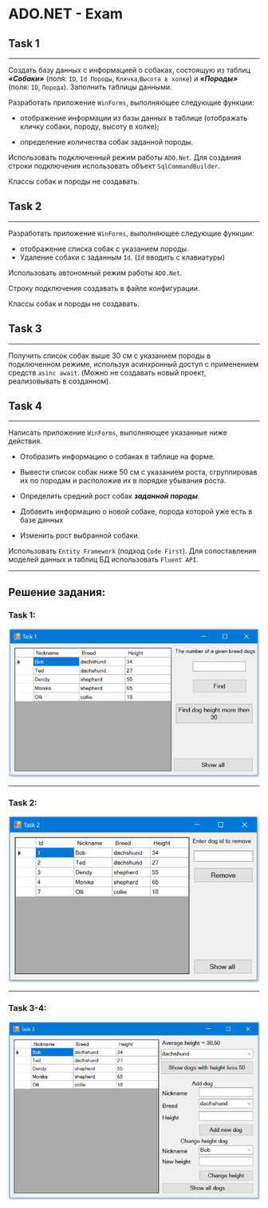 # ADO.NET - Exam
## Task 1
***
Создать базу данных с информацией о собаках, состоящую из таблиц ***«Собаки»*** (поля: `ID`, `Id Породы`, `Кличка`,`Высота в холке`) и ***«Породы»*** (поля: `ID`, `Порода`). Заполнить таблицы данными.

Разработать приложение `WinForms`, выполняющее следующие функции:

* отображение информации из базы данных в таблице (отображать кличку собаки, породу, высоту в холке);

* определение количества собак заданной породы.  

Использовать подключенный режим работы `ADO.Net`. Для создания строки подключения использовать объект `SqlCommandBuilder`. 

Классы собак и породы не создавать.


## Task 2
***
Разработать приложение `WinForms`, выполняющее следующие функции:

* отображение списка собак с указанием породы.
* Удаление собаки с заданным `Id`. (`Id` вводить с клавиатуры)

Использовать автономный режим работы `ADO.Net`.
 
Строку подключения создавать в  файле конфигурации.

Классы собак и породы не создавать.


## Task 3
***
Получить список собак выше 30 см с указанием породы в подключенном режиме, используя асинхронный  доступ с применением средств `asinc await`. (Можно не создавать новый проект, реализовывать в созданном).

## Task 4
***
Написать приложение `WinForms`, выполняющее указанные ниже действия.
	
* Отобразить информацию о собаках в таблице на форме.

* Вывести список собак ниже 50 см с указанием роста, сгруппировав их по породам и расположив их в порядке убывания роста.

* Определить средний рост собак ***заданной породы***.

* Добавить информацию о новой собаке, порода которой уже есть в базе данных

* Изменить рост выбранной собаки.

Использовать `Entity Framework` (подход `Code First`). Для сопоставления моделей данных и таблиц БД использовать `Fluent API`.
***
## Решение задания:
### Task 1:

![Alt text](/Task/Image/1.PNG?raw=true "Task 1")
***
### Task 2:
![Alt text](/Task/Image/2.PNG?raw=true "Task 2")
***
### Task 3-4:
![Alt text](/Task/Image/3.PNG?raw=true "Task 3-4")

